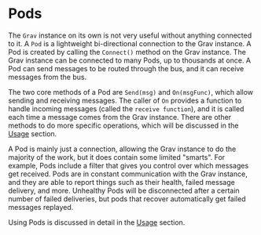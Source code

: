 # Pods

The `Grav` instance on its own is not very useful without anything connected to it. A `Pod` is a lightweight bi-directional connection to the Grav instance. A Pod is created by calling the `Connect()` method on the Grav instance. The Grav instance can be connected to many Pods, up to thousands at once. A Pod can send messages to be routed through the bus, and it can receive messages from the bus.

The two core methods of a Pod are `Send(msg)` and  `On(msgFunc)`, which allow sending and receiving messages. The caller of `On` provides a function to handle incoming messages \(called the `receive function`\), and it is called each time a message comes from the Grav instance. There are other methods to do more specific operations, which will be discussed in the [Usage](../../usage/getting-started/receiving-messages.md) section.

A Pod is mainly just a connection, allowing the Grav instance to do the majority of the work, but it does contain some limited "smarts". For example, Pods include a filter that gives you control over which messages get received. Pods are in constant communication with the Grav instance, and they are able to report things such as their health, failed message delivery, and more. Unhealthy Pods will be disconnected after a certain number of failed deliveries, but pods that recover automatically get failed messages replayed.

Using Pods is discussed in detail in the [Usage](../../usage/getting-started/) section.

